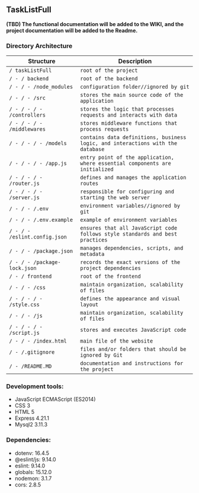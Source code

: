 ## TaskListFull
**(TBD) The functional documentation will be added to the WIKI, and the project documentation will be added to the Readme.**

### Directory Architecture

| **Structure** | **Description** |
| ----------------------- | --------- |
| `/ taskListFull`           | `root of the project` |
| `/ - / backend`                | `root of the backend` |
| `/ - / - /node_modules`         | `configuration folder//ignored by git` |
| `/ - / - /src`                  | `stores the main source code of the application` |
| `/ - / - / - /controllers`         | `stores the logic that processes requests and interacts with data` |
| `/ - / - / - /middlewares`         | `stores middleware functions that process requests` |
| `/ - / - / - /models`              | `contains data definitions, business logic, and interactions with the database` |
| `/ - / - / - /app.js`              | `entry point of the application, where essential components are initialized` |
| `/ - / - / - /router.js`           | `defines and manages the application routes` |
| `/ - / - / - /server.js`           | `responsible for configuring and starting the web server` |
| `/ - / - /.env`                | `environment variables//ignored by git` |
| `/ - / - /.env.example`        | `example of environment variables` |
| `/ - / - /eslint.config.json`  | `ensures that all JavaScript code follows style standards and best practices` |
| `/ - / - /package.json`        | `manages dependencies, scripts, and metadata` |
| `/ - / - /package-lock.json`   | `records the exact versions of the project dependencies` |
| `/ - / frontend`               | `root of the frontend` |
| `/ - / - /css`                  | `maintain organization, scalability of files` |
| `/ - / - / - /style.css`           | `defines the appearance and visual layout` |
| `/ - / - /js`                   | `maintain organization, scalability of files` |
| `/ - / - / - /script.js`           | `stores and executes JavaScript code` |
| `/ - / - /index.html`          | `main file of the website` |
| `/ - /.gitignore`             | `files and/or folders that should be ignored by Git` |
| `/ - /README.MD`             | `documentation and instructions for the project` |  

### **Development tools**:
* JavaScript ECMAScript (ES2014)
* CSS 3
* HTML 5
* Express 4.21.1
* Mysql2 3.11.3

### **Dependencies**:
* dotenv: 16.4.5
* @eslint/js: 9.14.0
* eslint: 9.14.0
* globals: 15.12.0
* nodemon: 3.1.7
* cors: 2.8.5
